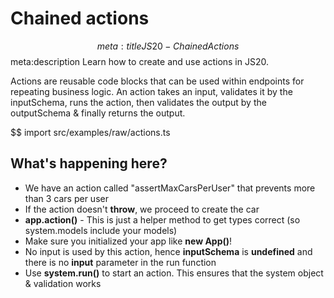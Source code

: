 # Chained actions
$$ meta:title JS20 - Chained Actions
$$ meta:description Learn how to create and use actions in JS20.

Actions are reusable code blocks that can be used within endpoints for repeating business logic. An action takes an input, validates it by the inputSchema, runs the action, then validates the output by the outputSchema & finally returns the output.

$$ import src/examples/raw/actions.ts

## What's happening here?
* We have an action called "assertMaxCarsPerUser" that prevents more than 3 cars per user
* If the action doesn't **throw**, we proceed to create the car
* **app.action()** - This is just a helper method to get types correct (so system.models include your models)
* Make sure you initialized your app like **new App<Models>()**!
* No input is used by this action, hence **inputSchema** is **undefined** and there is no **input** parameter in the run function
* Use **system.run()** to start an action. This ensures that the system object & validation works